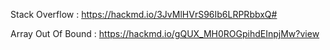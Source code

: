 Stack Overflow : https://hackmd.io/3JvMlHVrS96Ib6LRPRbbxQ#

Array Out Of Bound : https://hackmd.io/gQUX_MH0ROGpihdEInpjMw?view
